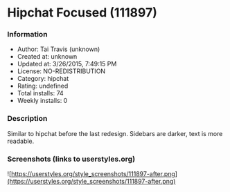 # Hipchat Focused (111897)

### Information
- Author: Tai Travis (unknown)
- Created at: unknown
- Updated at: 3/26/2015, 7:49:15 PM
- License: NO-REDISTRIBUTION
- Category: hipchat
- Rating: undefined
- Total installs: 74
- Weekly installs: 0


### Description
Similar to hipchat before the last redesign. Sidebars are darker, text is more readable.


### Screenshots (links to userstyles.org)
![https://userstyles.org/style_screenshots/111897-after.png](https://userstyles.org/style_screenshots/111897-after.png)


